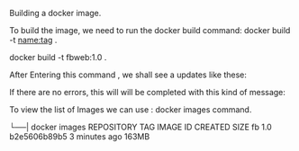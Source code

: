 Building a docker image.

To build the image, we need to run the docker build command: docker build -t <name:tag> . 

docker build -t fbweb:1.0 .

After Entering this command , we shall see a updates like these:

If there are no errors, this will will be completed with this kind of message:

To view the list of Images we can use : docker images command.

└──| docker images
REPOSITORY   TAG       IMAGE ID       CREATED         SIZE
fb           1.0       b2e5606b89b5   3 minutes ago   163MB
